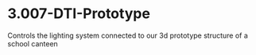 # 3.007-DTI-Prototype
Controls the lighting system connected to our 3d prototype structure of a school canteen
